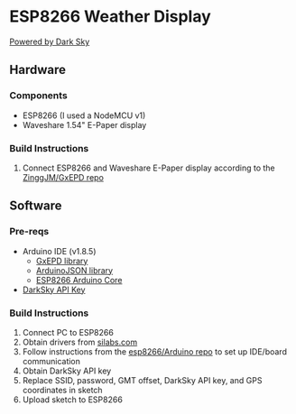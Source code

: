 # ESP8266 Weather Display
[Powered by Dark Sky](https://darksky.net/poweredby/)

## Hardware
### Components
* ESP8266 (I used a NodeMCU v1)
* Waveshare 1.54" E-Paper display

### Build Instructions
1. Connect ESP8266 and Waveshare E-Paper display according to the [ZinggJM/GxEPD repo](https://github.com/ZinggJM/GxEPD)

## Software
### Pre-reqs
* Arduino IDE (v1.8.5)
	* [GxEPD library](https://github.com/ZinggJM/GxEPD)
	* [ArduinoJSON library](https://github.com/bblanchon/ArduinoJson)
	* [ESP8266 Arduino Core](https://github.com/esp8266/Arduino)
* [DarkSky API Key](https://darksky.net/dev/docs)

### Build Instructions
1. Connect PC to ESP8266
2. Obtain drivers from [silabs.com](https://www.silabs.com/products/development-tools/software/usb-to-uart-bridge-vcp-drivers)
3. Follow instructions from the [esp8266/Arduino repo](https://github.com/esp8266/Arduino) to set up IDE/board communication
4. Obtain DarkSky API key
5. Replace SSID, password, GMT offset, DarkSky API key, and GPS coordinates in sketch
6. Upload sketch to ESP8266
